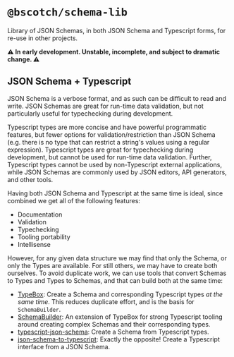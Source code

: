 # `@bscotch/schema-lib`

Library of JSON Schemas, in both JSON Schema and Typescript forms, for re-use in other projects.

**⚠ In early development. Unstable, incomplete, and subject to dramatic change. ⚠**

## JSON Schema + Typescript

JSON Schema is a verbose format, and as such can be difficult to read and write. JSON Schemas are great for run-time data validation, but not particularly useful for typechecking during development.

Typescript types are more concise and have powerful programmatic features, but fewer options for validation/restriction than JSON Schema (e.g. there is no type that can restrict a string's values using a regular expression). Typescript types are great for typechecking during development, but cannot be used for run-time data validation. Further, Typescript types cannot be used by non-Typescript external applications, while JSON Schemas are commonly used by JSON editors, API generators, and other tools.

Having both JSON Schema and Typescript at the same time is ideal, since combined we get all of the following features:

- Documentation
- Validation
- Typechecking
- Tooling portability
- Intellisense

However, for any given data structure we may find that only the Schema, or only the Types are available. For still others, we may have to create both ourselves. To avoid duplicate work, we can use tools that convert Schemas to Types and Types to Schemas, and that can build both at the same time:

- [TypeBox](https://github.com/sinclairzx81/typebox): Create a Schema and corresponding Typescript types *at the same time*. This reduces duplicate effort, and is the basis for `SchemaBuilder`.
- [SchemaBuilder](/packages/schema-builder/README.md): An extension of TypeBox for strong Typescript tooling around creating complex Schemas and their corresponding types.
- [typescript-json-schema](https://www.npmjs.com/package/typescript-json-schema): Create a Schema from Typescript types.
- [json-schema-to-typescript](https://www.npmjs.com/package/json-schema-to-typescript): Exactly the opposite! Create a Typescript interface from a JSON Schema.
